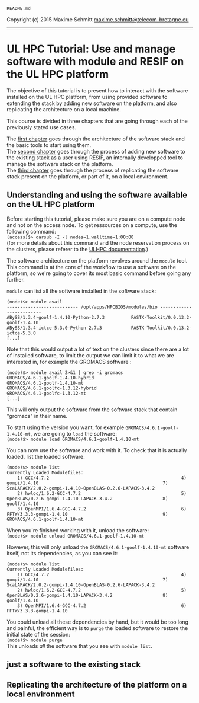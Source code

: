 `README.md`

Copyright (c) 2015 Maxime Schmitt <maxime.schmitt@telecom-bretagne.eu>

-------------------

# UL HPC Tutorial: Use and manage software with module and RESIF on the UL HPC platform

The objective of this tutorial is to present how to interact with the software installed on the UL HPC platform, from using provided software to extending the stack by adding new software on the platform, and also replicating the architecture on a local machine.

This course is divided in three chapters that are going through each of the previously stated use cases.

The [first chapter](#understanding-and-using-the-software-available-on-the-ul-hpc-platform) goes through the architecture of the software stack and the basic tools to start using them.  
The [second chapter](#adding-a-software-to-the-existing-stack) goes through the process of adding new software to the existing stack as a user using RESIF, an internally developped tool to manage the software stack on the platform.  
The [third chapter](#replicating-the-architecture-of-the-platform-on-a-local-environment) goes through the process of replicating the software stack present on the platform, or part of it, on a local environment.

## Understanding and using the software available on the UL HPC platform

Before starting this tutorial, please make sure you are on a compute node and not on the access node. To get ressources on a compute, use the following command:  
`(access)$> oarsub -I -l nodes=1,walltime=1:00:00`  
(for more details about this command and the node reservation process on the clusters, please referer to the [ULHPC documentation](https://hpc.uni.lu/users/docs/oar.html).)

The software architecture on the platform revolves around the `module` tool. This command is at the core of the workflow to use a software on the platform, so we're going to cover its most basic command before going any further.

`module` can list all the software installed in the software stack:  

    (node)$> module avail
    --------------------------- /opt/apps/HPCBIOS/modules/bio -------------------------
    ABySS/1.3.4-goolf-1.4.10-Python-2.7.3          FASTX-Toolkit/0.0.13.2-goolf-1.4.10
    ABySS/1.3.4-ictce-5.3.0-Python-2.7.3           FASTX-Toolkit/0.0.13.2-ictce-5.3.0
    [...]
Note that this would output a lot of text on the clusters since there are a lot of installed software, to limit the output we can limit it to what we are interested in, for example the GROMACS software :

    
    (node)$> module avail 2>&1 | grep -i gromacs
    GROMACS/4.6.1-goolf-1.4.10-hybrid
    GROMACS/4.6.1-goolf-1.4.10-mt
    GROMACS/4.6.1-goolfc-1.3.12-hybrid
    GROMACS/4.6.1-goolfc-1.3.12-mt
    [...]
This will only output the software from the software stack that contain "gromacs" in their name.

To start using the version you want, for example `GROMACS/4.6.1-goolf-1.4.10-mt`, we are going to `load` the software:  
`(node)$> module load GROMACS/4.6.1-goolf-1.4.10-mt`

You can now use the software and work with it. To check that it is actually loaded, list the loaded software:

    (node)$> module list
    Currently Loaded Modulefiles:
        1) GCC/4.7.2                                                  4) gompi/1.4.10                                               7) ScaLAPACK/2.0.2-gompi-1.4.10-OpenBLAS-0.2.6-LAPACK-3.4.2
        2) hwloc/1.6.2-GCC-4.7.2                                      5) OpenBLAS/0.2.6-gompi-1.4.10-LAPACK-3.4.2                   8) goolf/1.4.10
        3) OpenMPI/1.6.4-GCC-4.7.2                                    6) FFTW/3.3.3-gompi-1.4.10                                    9) GROMACS/4.6.1-goolf-1.4.10-mt

When you're finished working with it, unload the software:  
`(node)$> module unload GROMACS/4.6.1-goolf-1.4.10-mt`

However, this will only unload the `GROMACS/4.6.1-goolf-1.4.10-mt` software itself, not its dependencies, as you can see it:

    (node)$> module list
    Currently Loaded Modulefiles:
        1) GCC/4.7.2                                                  4) gompi/1.4.10                                               7) ScaLAPACK/2.0.2-gompi-1.4.10-OpenBLAS-0.2.6-LAPACK-3.4.2
        2) hwloc/1.6.2-GCC-4.7.2                                      5) OpenBLAS/0.2.6-gompi-1.4.10-LAPACK-3.4.2                   8) goolf/1.4.10
        3) OpenMPI/1.6.4-GCC-4.7.2                                    6) FFTW/3.3.3-gompi-1.4.10
You could unload all these dependencies by hand, but it would be too long and painful, the efficient way is to `purge` the loaded software to restore the initial state of the session:  
`(node)$> module purge`  
This unloads *all* the software that you see with `module list`.

## just a software to the existing stack

## Replicating the architecture of the platform on a local environment